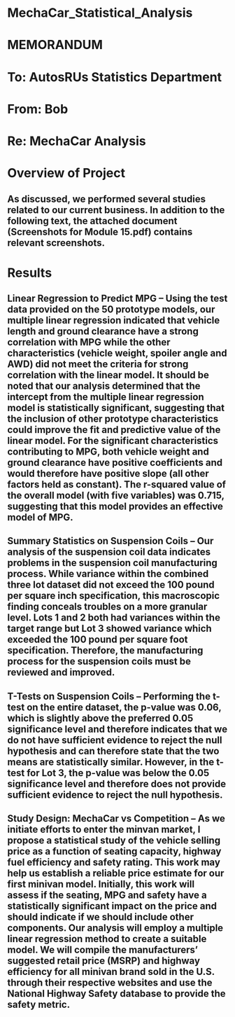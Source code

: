 # MechaCar_Statistical_Analysis
#
# MEMORANDUM

# To: AutosRUs Statistics Department
# From: Bob
# Re: MechaCar Analysis 

# Overview of Project
## As discussed, we performed several studies related to our current business. In addition to the following text, the attached document (Screenshots for Module 15.pdf) contains relevant screenshots.

# Results
##
## Linear Regression to Predict MPG – Using the test data provided on the 50 prototype models, our multiple linear regression indicated that vehicle length and ground clearance have a strong correlation with MPG while the other characteristics (vehicle weight, spoiler angle and AWD) did not meet the criteria for strong correlation with the linear model. It should be noted that our analysis determined that the intercept from the multiple linear regression model is statistically significant, suggesting that the inclusion of other prototype characteristics could improve the fit and predictive value of the linear model. For the significant characteristics contributing to MPG, both vehicle weight and ground clearance have positive coefficients and would therefore have positive slope (all other factors held as constant). The r-squared value of the overall model (with five variables) was 0.715, suggesting that this model provides an effective model of MPG. 
## 
## Summary Statistics on Suspension Coils – Our analysis of the suspension coil data indicates problems in the suspension coil manufacturing process. While variance within the combined three lot dataset did not exceed the 100 pound per square inch specification, this macroscopic finding conceals troubles on a more granular level. Lots 1 and 2 both had variances within the target range but Lot 3 showed variance which exceeded the 100 pound per square foot specification. Therefore, the manufacturing process for the suspension coils must be reviewed and improved. 
##
## T-Tests on Suspension Coils – Performing the t-test on the entire dataset, the p-value was 0.06, which is slightly above the preferred 0.05 significance level and therefore indicates that we do not have sufficient evidence to reject the null hypothesis and can therefore state that the two means are statistically similar. However, in the t-test for Lot 3, the p-value was below the 0.05 significance level and therefore does not provide sufficient evidence to reject the null hypothesis.
##
## Study Design: MechaCar vs Competition – As we initiate efforts to enter the minvan market, I propose a statistical study of the vehicle selling price as a function of seating capacity, highway fuel efficiency and safety rating. This work may help us establish a reliable price estimate for our first minivan model. Initially, this work will assess if the seating, MPG and safety have a statistically significant impact on the price and should indicate if we should include other components. Our analysis will employ a multiple linear regression method to create a suitable model. We will compile the manufacturers’ suggested retail price (MSRP) and highway efficiency for all minivan brand sold in the U.S. through their respective websites and use the National Highway Safety database to provide the safety metric.
